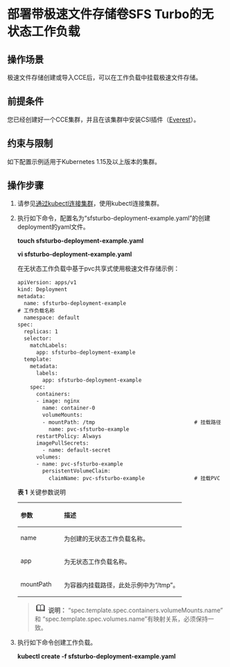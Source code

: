 # 部署带极速文件存储卷SFS Turbo的无状态工作负载<a name="cce_01_0274"></a>

## 操作场景<a name="cce_10_0274_section1062914713566"></a>

极速文件存储创建或导入CCE后，可以在工作负载中挂载极速文件存储。

## 前提条件<a name="cce_10_0274_section13181839131510"></a>

您已经创建好一个CCE集群，并且在该集群中安装CSI插件（[Everest](Everest（系统资源插件-必装）.md)）。

## 约束与限制<a name="cce_10_0274_section946015116135"></a>

如下配置示例适用于Kubernetes 1.15及以上版本的集群。

## 操作步骤<a name="cce_10_0274_section1530655595611"></a>

1.  请参见[通过kubectl连接集群](通过kubectl连接集群-7.md)，使用kubectl连接集群。
2.  执行如下命令，配置名为“sfsturbo-deployment-example.yaml”的创建deployment的yaml文件。

    **touch sfsturbo-deployment-example.yaml**

    **vi sfsturbo-deployment-example.yaml**

    在无状态工作负载中基于pvc共享式使用极速文件存储示例：

    ```
    apiVersion: apps/v1  
    kind: Deployment  
    metadata:  
      name: sfsturbo-deployment-example                                # 工作负载名称 
      namespace: default  
    spec:  
      replicas: 1  
      selector:  
        matchLabels:  
          app: sfsturbo-deployment-example  
      template:  
        metadata:  
          labels:  
            app: sfsturbo-deployment-example  
        spec:  
          containers:  
          - image: nginx  
            name: container-0  
            volumeMounts:  
            - mountPath: /tmp                                # 挂载路径 
              name: pvc-sfsturbo-example  
          restartPolicy: Always
          imagePullSecrets:
            - name: default-secret
          volumes:  
          - name: pvc-sfsturbo-example  
            persistentVolumeClaim:  
              claimName: pvc-sfsturbo-example                # 挂载PVC
    ```

    **表 1**  关键参数说明

    <a name="cce_10_0274_table1739110557150"></a>
    <table><thead align="left"><tr id="cce_10_0274_row439135512158"><th class="cellrowborder" valign="top" width="26.43%" id="mcps1.2.3.1.1"><p id="cce_10_0274_p11391105571516"><a name="cce_10_0274_p11391105571516"></a><a name="cce_10_0274_p11391105571516"></a>参数</p>
    </th>
    <th class="cellrowborder" valign="top" width="73.57000000000001%" id="mcps1.2.3.1.2"><p id="cce_10_0274_p439255513157"><a name="cce_10_0274_p439255513157"></a><a name="cce_10_0274_p439255513157"></a>描述</p>
    </th>
    </tr>
    </thead>
    <tbody><tr id="cce_10_0274_row18143134041612"><td class="cellrowborder" valign="top" width="26.43%" headers="mcps1.2.3.1.1 "><p id="cce_10_0274_p11431840161611"><a name="cce_10_0274_p11431840161611"></a><a name="cce_10_0274_p11431840161611"></a>name</p>
    </td>
    <td class="cellrowborder" valign="top" width="73.57000000000001%" headers="mcps1.2.3.1.2 "><p id="cce_10_0274_p714434016164"><a name="cce_10_0274_p714434016164"></a><a name="cce_10_0274_p714434016164"></a>为创建的无状态工作负载名称。</p>
    </td>
    </tr>
    <tr id="cce_10_0274_row1339295514152"><td class="cellrowborder" valign="top" width="26.43%" headers="mcps1.2.3.1.1 "><p id="cce_10_0274_p83921559156"><a name="cce_10_0274_p83921559156"></a><a name="cce_10_0274_p83921559156"></a>app</p>
    </td>
    <td class="cellrowborder" valign="top" width="73.57000000000001%" headers="mcps1.2.3.1.2 "><p id="cce_10_0274_p1839395518152"><a name="cce_10_0274_p1839395518152"></a><a name="cce_10_0274_p1839395518152"></a>为无状态工作负载名称。</p>
    </td>
    </tr>
    <tr id="cce_10_0274_row1339365571519"><td class="cellrowborder" valign="top" width="26.43%" headers="mcps1.2.3.1.1 "><p id="cce_10_0274_p239365513155"><a name="cce_10_0274_p239365513155"></a><a name="cce_10_0274_p239365513155"></a>mountPath</p>
    </td>
    <td class="cellrowborder" valign="top" width="73.57000000000001%" headers="mcps1.2.3.1.2 "><p id="cce_10_0274_p98841828192311"><a name="cce_10_0274_p98841828192311"></a><a name="cce_10_0274_p98841828192311"></a>为容器内挂载路径，此处示例中为“/tmp”。</p>
    </td>
    </tr>
    </tbody>
    </table>

    >![](public_sys-resources/icon-note.gif) **说明：** 
    >“spec.template.spec.containers.volumeMounts.name” 和 “spec.template.spec.volumes.name”有映射关系，必须保持一致。

3.  执行如下命令创建工作负载。

    **kubectl create -f sfsturbo-deployment-example.yaml**


